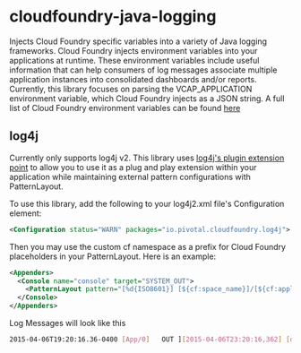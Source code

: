 # cloudfoundry-java-logging
Injects Cloud Foundry specific variables into a variety of Java logging frameworks. Cloud Foundry injects environment
variables into your applications at runtime. These environment variables include useful information that can help
consumers of log messages associate multiple application instances into consolidated dashboards and/or reports. Currently,
this library focuses on parsing the VCAP_APPLICATION environment variable, which Cloud Foundry injects as a JSON string.
A full list of Cloud Foundry environment variables can be found [here](http://docs.run.pivotal.io/devguide/deploy-apps/environment-variable.html) 


## log4j
Currently only supports log4j v2. This library uses [log4j's plugin extension point](https://logging.apache.org/log4j/2.x/manual/plugins.html) 
to allow you to use it as a plug and play extension within your application while maintaining external pattern configurations with PatternLayout.

To use this library, add the following to your log4j2.xml file's Configuration element:

```xml
<Configuration status="WARN" packages="io.pivotal.cloudfoundry.log4j">
```

Then you may use the custom cf namespace as a prefix for Cloud Foundry placeholders in your PatternLayout. Here is
an example:

```xml
<Appenders>
  <Console name="console" target="SYSTEM_OUT">
    <PatternLayout pattern="[%d{ISO8601}] [${cf:space_name}]/[${cf:application_name}]/[${cf:instance_index}] [${cf:instance_id}]/[$${env:CF_INSTANCE_IP}]/[$${env:PORT}] [%-5p] [%t] [%c] - [%m\n]"/>
  </Console>
</Appenders>
```

Log Messages will look like this 
```bash
2015-04-06T19:20:16.36-0400 [App/0]   OUT ][2015-04-06T23:20:16,362] [development]/[logproducer]/[0] [91c1dea7408149ba902a48cf4ac51211]/[10.10.81.42]/[63870] [DEBUG] [pool-3-thread-20] [com.twa.logging.service.LogProducer] - [{} logging logging logging... keep those apps a logging... logging logging logging, RAWHIDE!
```





